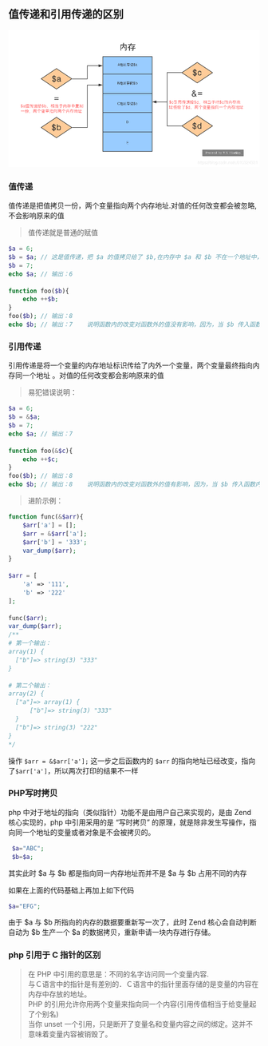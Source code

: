 ## 值传递和引用传递的区别

![值传递和引用传递](../../resources/img/20190330152850843.png)

### 值传递

值传递是把值拷贝一份，两个变量指向两个内存地址.对值的任何改变都会被忽略,不会影响原来的值

> 值传递就是普通的赋值

```php
$a = 6;
$b = $a; // 这是值传递，把 $a 的值拷贝给了 $b,在内存中 $a 和 $b 不在一个地址中，更改任意变量的值对对方无影响
$b = 7;
echo $a; // 输出：6

function foo($b){
    echo ++$b;
}
foo($b); // 输出：8   
echo $b; // 输出：7    说明函数内的改变对函数外的值没有影响，因为，当 $b 传入函数内的时候是值传递，会把值在内存中拷贝一份存入一个新的内存地址中 
```

### 引用传递

引用传递是将一个变量的内存地址标识传给了内外一个变量，两个变量最终指向内存同一个地址 。对值的任何改变都会影响原来的值

> 易犯错误说明：

```php
$a = 6;
$b = &$a;
$b = 7;
echo $a; // 输出：7 

function foo(&$c){
	echo ++$c;
}
foo($b); // 输出：8   
echo $b; // 输出：8    说明函数内的改变对函数外的值有影响，因为，当 $b 传入函数内的时候是引用传递，函数体内的$b和外部的$b实际上是指向同一个内存地址，所以一个改变，另外一个变量的值也会改变


```

> 进阶示例：

```php
function func(&$arr){
	$arr['a'] = [];
	$arr = &$arr['a'];
	$arr['b'] = '333';
	var_dump($arr);
}

$arr = [
    'a' => '111',
    'b' => '222'
];

func($arr);
var_dump($arr);
/**
# 第一个输出：
array(1) {
  ["b"]=> string(3) "333"
}

# 第二个输出：
array(2) {
  ["a"]=> array(1) {
      ["b"]=> string(3) "333"
  }
  ["b"]=> string(3) "222"
}
*/


```

操作 `$arr = &$arr['a'];` 这一步之后函数内的 `$arr` 的指向地址已经改变，指向了`$arr['a']`，所以两次打印的结果不一样

### PHP写时拷贝

php 中对于地址的指向（类似指针）功能不是由用户自己来实现的，是由 Zend 核心实现的，php 中引用采用的是 “写时拷贝” 的原理，就是除非发生写操作，指向同一个地址的变量或者对象是不会被拷贝的。

```php
 $a="ABC";
 $b=$a;
```

其实此时 $a 与 $b 都是指向同一内存地址而并不是 $a 与 $b 占用不同的内存

如果在上面的代码基础上再加上如下代码

```php
$a="EFG";
```

由于 $a 与 $b 所指向的内存的数据要重新写一次了，此时 Zend 核心会自动判断自动为 $b 生产一个 $a 的数据拷贝，重新申请一块内存进行存储。

### php 引用于 C 指针的区别

> 在 PHP 中引用的意思是：不同的名字访问同一个变量内容.  
> 与Ｃ语言中的指针是有差别的．Ｃ语言中的指针里面存储的是变量的内容在内存中存放的地址。  
> PHP 的引用允许你用两个变量来指向同一个内容(引用传值相当于给变量起了个别名)  
> 当你 unset 一个引用，只是断开了变量名和变量内容之间的绑定。这并不意味着变量内容被销毁了。
